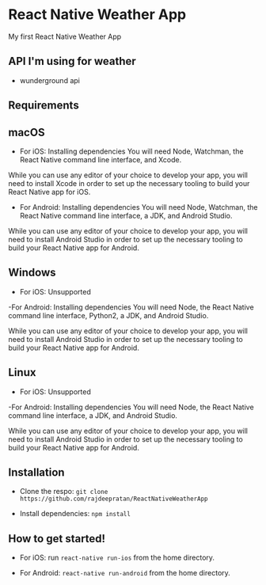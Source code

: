 # React Native Weather App

My first React Native Weather App

## API I'm using for weather
- wunderground api


## Requirements


## macOS

- For iOS:
Installing dependencies
You will need Node, Watchman, the React Native command line interface, and Xcode.

While you can use any editor of your choice to develop your app, you will need to install Xcode in order to set up the necessary tooling to build your React Native app for iOS.

- For Android:
Installing dependencies
You will need Node, Watchman, the React Native command line interface, a JDK, and Android Studio.

While you can use any editor of your choice to develop your app, you will need to install Android Studio in order to set up the necessary tooling to build your React Native app for Android.

## Windows

- For iOS:
Unsupported

-For Android:
Installing dependencies
You will need Node, the React Native command line interface, Python2, a JDK, and Android Studio.

While you can use any editor of your choice to develop your app, you will need to install Android Studio in order to set up the necessary tooling to build your React Native app for Android.

## Linux

- For iOS:
Unsupported

-For Android:
Installing dependencies
You will need Node, the React Native command line interface, a JDK, and Android Studio.

While you can use any editor of your choice to develop your app, you will need to install Android Studio in order to set up the necessary tooling to build your React Native app for Android.



## Installation

- Clone the respo: `git clone https://github.com/rajdeepratan/ReactNativeWeatherApp`

- Install dependencies: `npm install`

## How to get started!

- For iOS: run `react-native run-ios` from the home directory.

- For Android: `react-native run-android` from the home directory.
